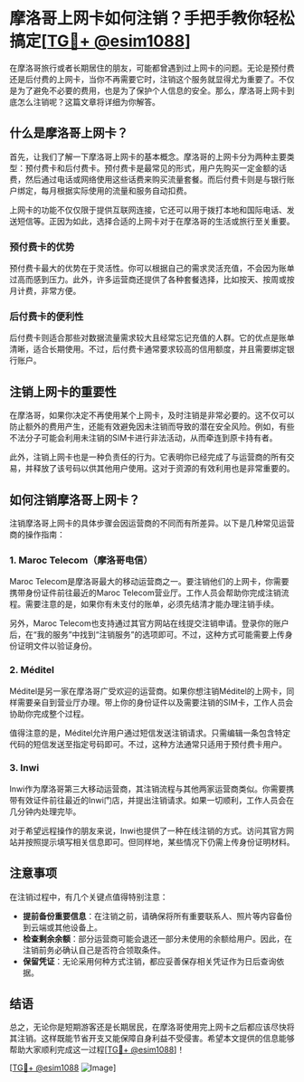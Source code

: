 # 摩洛哥上网卡如何注销？手把手教你轻松搞定[[TG💪+ @esim1088](https://t.me/s/esim1088)]

在摩洛哥旅行或者长期居住的朋友，可能都曾遇到过上网卡的问题。无论是预付费还是后付费的上网卡，当你不再需要它时，注销这个服务就显得尤为重要了。不仅是为了避免不必要的费用，也是为了保护个人信息的安全。那么，摩洛哥上网卡到底怎么注销呢？这篇文章将详细为你解答。

## 什么是摩洛哥上网卡？

首先，让我们了解一下摩洛哥上网卡的基本概念。摩洛哥的上网卡分为两种主要类型：预付费卡和后付费卡。预付费卡是最常见的形式，用户先购买一定金额的话费，然后通过电话或网络使用这些话费来购买流量套餐。而后付费卡则是与银行账户绑定，每月根据实际使用的流量和服务自动扣费。

上网卡的功能不仅仅限于提供互联网连接，它还可以用于拨打本地和国际电话、发送短信等。正因为如此，选择合适的上网卡对于在摩洛哥的生活或旅行至关重要。

### 预付费卡的优势

预付费卡最大的优势在于灵活性。你可以根据自己的需求灵活充值，不会因为账单过高而感到压力。此外，许多运营商还提供了各种套餐选择，比如按天、按周或按月计费，非常方便。

### 后付费卡的便利性

后付费卡则适合那些对数据流量需求较大且经常忘记充值的人群。它的优点是账单清晰，适合长期使用。不过，后付费卡通常要求较高的信用额度，并且需要绑定银行账户。

## 注销上网卡的重要性

在摩洛哥，如果你决定不再使用某个上网卡，及时注销是非常必要的。这不仅可以防止额外的费用产生，还能有效避免因未注销而导致的潜在安全风险。例如，有些不法分子可能会利用未注销的SIM卡进行非法活动，从而牵连到原卡持有者。

此外，注销上网卡也是一种负责任的行为。它表明你已经完成了与运营商的所有交易，并释放了该号码以供其他用户使用。这对于资源的有效利用也是非常重要的。

## 如何注销摩洛哥上网卡？

注销摩洛哥上网卡的具体步骤会因运营商的不同而有所差异。以下是几种常见运营商的操作指南：

### 1. Maroc Telecom（摩洛哥电信）

Maroc Telecom是摩洛哥最大的移动运营商之一。要注销他们的上网卡，你需要携带身份证件前往最近的Maroc Telecom营业厅。工作人员会帮助你完成注销流程。需要注意的是，如果你有未支付的账单，必须先结清才能办理注销手续。

另外，Maroc Telecom也支持通过其官方网站在线提交注销申请。登录你的账户后，在“我的服务”中找到“注销服务”的选项即可。不过，这种方式可能需要上传身份证明文件以验证身份。

### 2. Méditel

Méditel是另一家在摩洛哥广受欢迎的运营商。如果你想注销Méditel的上网卡，同样需要亲自到营业厅办理。带上你的身份证件以及需要注销的SIM卡，工作人员会协助你完成整个过程。

值得注意的是，Méditel允许用户通过短信发送注销请求。只需编辑一条包含特定代码的短信发送至指定号码即可。不过，这种方法通常只适用于预付费卡用户。

### 3. Inwi

Inwi作为摩洛哥第三大移动运营商，其注销流程与其他两家运营商类似。你需要携带有效证件前往最近的Inwi门店，并提出注销请求。如果一切顺利，工作人员会在几分钟内处理完毕。

对于希望远程操作的朋友来说，Inwi也提供了一种在线注销的方式。访问其官方网站并按照提示填写相关信息即可。但同样地，某些情况下仍需上传身份证明材料。

## 注意事项

在注销过程中，有几个关键点值得特别注意：

- **提前备份重要信息**：在注销之前，请确保将所有重要联系人、照片等内容备份到云端或其他设备上。
- **检查剩余余额**：部分运营商可能会退还一部分未使用的余额给用户。因此，在注销前务必确认自己是否符合领取条件。
- **保留凭证**：无论采用何种方式注销，都应妥善保存相关凭证作为日后查询依据。

## 结语

总之，无论你是短期游客还是长期居民，在摩洛哥使用完上网卡之后都应该尽快将其注销。这样既能节省开支又能保障自身利益不受侵害。希望本文提供的信息能够帮助大家顺利完成这一过程[[TG💪+ @esim1088](https://t.me/s/esim1088)]！

[[TG💪+ @esim1088](https://t.me/s/esim1088) ![Image](https://i.postimg.cc/4NQfJmqS/Snipaste-2025-05-13-00-14-12.png)]